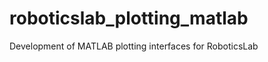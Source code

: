 roboticslab_plotting_matlab
===========================

Development of MATLAB plotting interfaces for RoboticsLab
